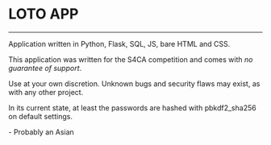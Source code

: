 # LOTO APP

---

Application written in Python, Flask, SQL, JS, bare HTML and CSS.

This application was written for the S4CA competition and comes with *no guarantee of support*.

Use at your own discretion. Unknown bugs and security flaws may exist, as with any other project.

In its current state, at least the passwords are hashed with pbkdf2_sha256 on default settings.



\- Probably an Asian